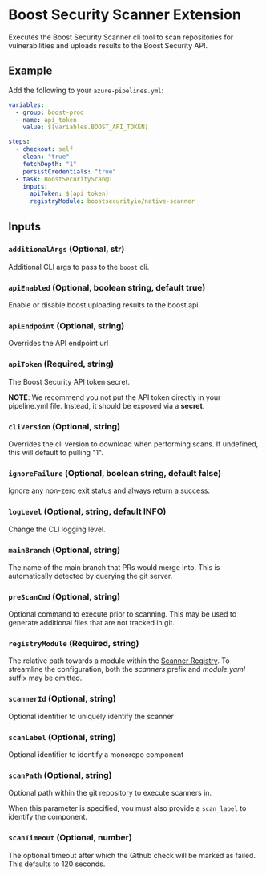 # Boost Security Scanner Extension

Executes the Boost Security Scanner cli tool to scan repositories for
vulnerabilities and uploads results to the Boost Security API.

## Example

Add the following to your `azure-pipelines.yml`:

```yml
variables:
  - group: boost-prod
  - name: api_token
    value: $[variables.BOOST_API_TOKEN]

steps:
  - checkout: self
    clean: "true"
    fetchDepth: "1"
    persistCredentials: "true"
  - task: BoostSecurityScan@1
    inputs:
      apiToken: $(api_token)
      registryModule: boostsecurityio/native-scanner
```

## Inputs

### `additionalArgs` (Optional, str)

Additional CLI args to pass to the `boost` cli.

### `apiEnabled` (Optional, boolean string, default true)

Enable or disable boost uploading results to the boost api

### `apiEndpoint` (Optional, string)

Overrides the API endpoint url

### `apiToken` (Required, string)

The Boost Security API token secret.

**NOTE**: We recommend you not put the API token directly in your pipeline.yml
file. Instead, it should be exposed via a **secret**.

### `cliVersion` (Optional, string)

Overrides the cli version to download when performing scans. If undefined,
this will default to pulling "1".

### `ignoreFailure` (Optional, boolean string, default false)

Ignore any non-zero exit status and always return a success.

### `logLevel` (Optional, string, default INFO)

Change the CLI logging level.

### `mainBranch` (Optional, string)

The name of the main branch that PRs would merge into. This is automatically
detected by querying the git server.

### `preScanCmd` (Optional, string)

Optional command to execute prior to scanning. This may be used to generate
additional files that are not tracked in git.

### `registryModule` (Required, string)

The relative path towards a module within the [Scanner Registry](https://github.com/boostsecurityio/scanner-registry).
To streamline the configuration, both the _scanners_ prefix and _module.yaml_ suffix may be omitted.

### `scannerId` (Optional, string)

Optional identifier to uniquely identify the scanner

### `scanLabel` (Optional, string)

Optional identifier to identify a monorepo component

### `scanPath` (Optional, string)

Optional path within the git repository to execute scanners in.

When this parameter is specified, you must also provide a `scan_label` to identify the component.

### `scanTimeout` (Optional, number)

The optional timeout after which the Github check will be marked as failed. This defaults to 120 seconds.

